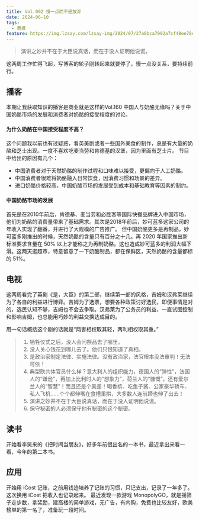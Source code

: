 ```yaml
---
title: Vol.002 慢一点而不是放弃
date: 2024-06-10
tags:
  - 周报
feature: https://img.lzsay.com/lzsay-img/2024/07/27a8bca7992a7cf48ee78ef60d4f079d.png
---
```


> 演讲之妙并不在于大臣说真话，而在于没人证明他说谎。 

这两周工作忙得飞起，写博客的轮子刚转起来就要停了，慢一点没关系，要持续前行。
<!--more-->
## 播客
本期让我获取知识的播客是商业就是这样的Vol.160 中国人与奶酪无缘吗？关于中国奶酪市场的发展和消费者对奶酪的接受程度的讨论。
#### 为什么奶酪在中国接受程度不高？
这个问题我以前也有过疑惑，看英美剧或者一些国外美食的制作，总是有大量的奶酪和芝士出现。一度不喜欢吃麦当劳和肯德基的汉堡，因为里面有芝士片。
节目中给出的原因有几个：
* 中国消费者对于天然奶酪的制作过程和口味难以接受，更偏向于人工奶酪。
* 中国消费者很难将奶酪融入日常饮食，因消费习惯和场景的差异。
* 进口奶酪价格较高，中国奶酪市场的发展受到成本和基础教育等因素的制约。
#### 中国奶酪市场的发展
首先是在2010年前后，肯德基、麦当劳和必胜客等国际快餐品牌进入中国市场，他们为奶酪的消费量带来了基础需求。其次是2018年前后，妙可蓝多这家公司的年收入实现了翻番，并进行了大规模的广告推广。
但中国奶酪更多是再制品，妙可蓝多刚推出的时候，天然奶酪的含量只有百分之十几。再 2020 年国家推出新标准要求含量在 50% 以上才能称之为再制奶酪。这也造成妙可蓝多的利润大幅下滑。这两天逛超市，特意留意了一下奶酪制品，都在保鲜区，天然奶酪的含量都标的 51%。

## 电视
这两周看完了英剧《是，大臣》的第二部，继续第一部的风格，吉姆和汉弗莱继续为了各自的利益进行博弈。吉姆为了选票，想要各种政策讨好选民，即便事情是对的，选民认知不够，吉姆也不会去争取。汉弗莱为了公务员的利益，一直试图控制和影响吉姆，也总能用巧妙的利益交换达成目的。

用一句话概括这个剧的话就是“两害相权取其轻，两利相权取其重。”

> 1. 牺牲仪式之后，没人会问祭品去了哪里。
> 2. 没人关心钱花到哪儿去了。他们只恨知道了真相。
> 3. 是政治家制定法律、实施法律。没有政治家，法官根本没法审判！无法可依！
> 4. 典型欧共体官员什么样？意大利人的组织能力，德国人的“弹性”，法国人的“谦逊”，再加上比利时人的“想象力”，荷兰人的“慷慨”，还有爱尔兰人的“智慧”！而且还是个美差！喝香槟、吃鱼子酱、公家豪华轿车、私人飞机……个个都伸嘴在食槽里拱，大多数人连前蹄也伸了出去！ 
> 5. 演讲之妙并不在于大臣说真话，而在于没人证明他说谎。 
> 6. 保守秘密的人必须保守他有秘密的这个秘密。

## 读书
开始看李笑来的《把时间当朋友》，好多年前很出名的一本书，最近拿出来看一看，今年的第二本书。

## 应用
开始用 iCost 记账，之前用钱迹培养了记账的习惯，只记支出，记录了一年多了。这次换用 iCost 把收入也记录起来。
最近发现一款游戏 MonopolyGO，就是摇筛子走步数，拿奖励，建高楼的简单游戏，无广告，有内购，免费也比较友好，欧美榜单的第一名了，准备玩一段时间。